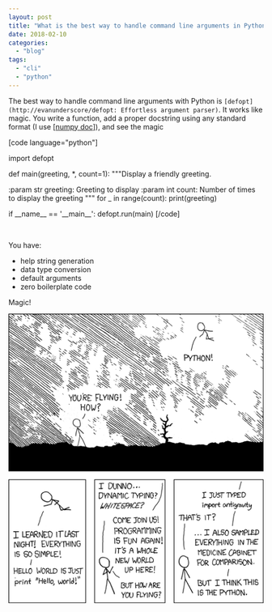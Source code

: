 ```yaml
---
layout: post
title: "What is the best way to handle command line arguments in Python?"
date: 2018-02-10
categories: 
  - "blog"
tags: 
  - "cli"
  - "python"
---
```


The best way to handle command line arguments with Python is `[defopt](http://evanunderscore/defopt: Effortless argument parser)`. It works like magic. You write a function, add a proper docstring using any standard format (I use \[[numpy doc](https://github.com/numpy/numpy/blob/master/doc/HOWTO_DOCUMENT.rst.txt)\]), and see the magic

\[code language="python"\]

import defopt

def main(greeting, \*, count=1): """Display a friendly greeting.

:param str greeting: Greeting to display :param int count: Number of times to display the greeting """ for \_ in range(count): print(greeting)

if \_\_name\_\_ == '\_\_main\_\_': defopt.run(main) \[/code\]

 

You have:

- help string generation
- data type conversion
- default arguments
- zero boilerplate code

Magic!

![Illustration: the famous XKCD ](/assets/images/2018/02/python.png?w=528)
